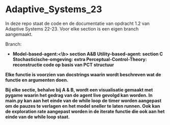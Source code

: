 # Adaptive_Systems_23

In deze repo staat de code en de documentatie van opdracht 1.2 van Adaptive Systems 22-23. Voor elke section is een eigen branch aangemaakt.

Branch:
- <b>Model-based-agent:<\b> section A&B
Utility-based-agent: section C
Stochasticische-omgeving: extra
Perceptual-Control-Theory: reconstructie code op basis van PCT structuur

Elke functie is voorzien van docstrings waarin wordt beschreven wat de functie en argumenten doen.

Bij elke sectie, behalve bij A & B, wordt een visualisatie gemaakt met pygame waarin het gedrag van de agent live gevolgd kan worden.
In main.py kan aan het einde van de while loop de timer worden aangepast om de pauzes te verlagen en het model sneller te laten runnen.
Ook kan de exploration rate aangepast worden in de iterate functie die ook aan het einde van de while loop staat.
